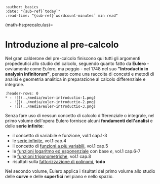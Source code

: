 ```{article-info}
:author: basics
:date: "{sub-ref}`today`"
:read-time: "{sub-ref}`wordcount-minutes` min read"
```
(math-hs:precalculus)=
# Introduzione al pre-calcolo

Nel gran calderone del pre-calcolo finiscono qui tutti gli argomenti propedeutici allo studio del calcolo, seguendo quanto fatto da **Eulero** - ovviamente come Eulero, ma peggio - nel 1748 nel suo **"Introductio in analysin infinitorum"**, pensato come una raccolta di concetti e metodi di analisi e geometria analitica in preparazione al calcolo differenziale e integrale.

```{list-table}
:header-rows: 0
* - ![](../media/euler-introductio-1.png)
  - ![](../media/euler-introductio-2.png)
  - ![](../media/euler-introductio-3.png)
```

Senza fare uso di nessun concetto di calcolo differenziale o integrale, nel primo volume dell'opera Eulero fornisce alcuni **fondamenti dell'analisi** e delle **serie infinite**:
- il concetto di variabile e funzione, vol.1 cap.1-3
- le [serie infinite](math-hs:series), vol.1 cap.4
- il concetto di [funzioni a più variabili](math-hs:precalculus:multivariable-real-fun), vol.1 cap.5
- le [funzioni logaritmo ed esponenziale](math-hs:exp-log) con base $e$, vol.1 cap.6-7
- le [funzioni trigonometriche](math-hs:trigonometry), vol.1 cap.8
- risultati sulla [fattorizzazione di polinomi](math-hs:precalculus:polynomials), **todo**

Nel secondo volume, Eulero applica i risultati del primo volume allo studio delle **curve** e delle **superfici** nel piano e nello spazio.

